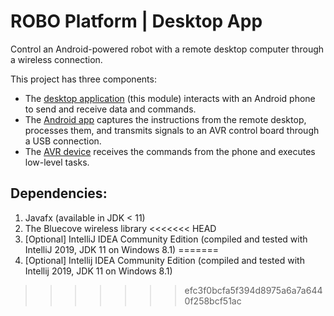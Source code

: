 # ROBO Platform | Desktop App

Control an Android-powered robot with a remote desktop computer through a wireless connection.

This project has three components:

- The [desktop application](https://github.com/m-dayani/robo-platform-desktop) (this module) interacts with an Android phone to send and receive data and commands.
- The [Android app](https://github.com/m-dayani/robo-platform-android) captures the instructions from the remote desktop, processes them, and transmits signals to an AVR control board through a USB connection.
- The [AVR device](https://github.com/m-dayani/robo-platform-avr) receives the commands from the phone and executes low-level tasks.


## Dependencies:

1. Javafx (available in JDK < 11)
2. The Bluecove wireless library
<<<<<<< HEAD
3. [Optional] IntelliJ IDEA Community Edition (compiled and tested with IntelliJ 2019, JDK 11 on Windows 8.1)
=======
3. [Optional] Intellij IDEA Community Edition (compiled and tested with Intellij 2019, JDK 11 on Windows 8.1)
>>>>>>> efc3f0bcfa5f394d8975a6a7a6440f258bcf51ac
